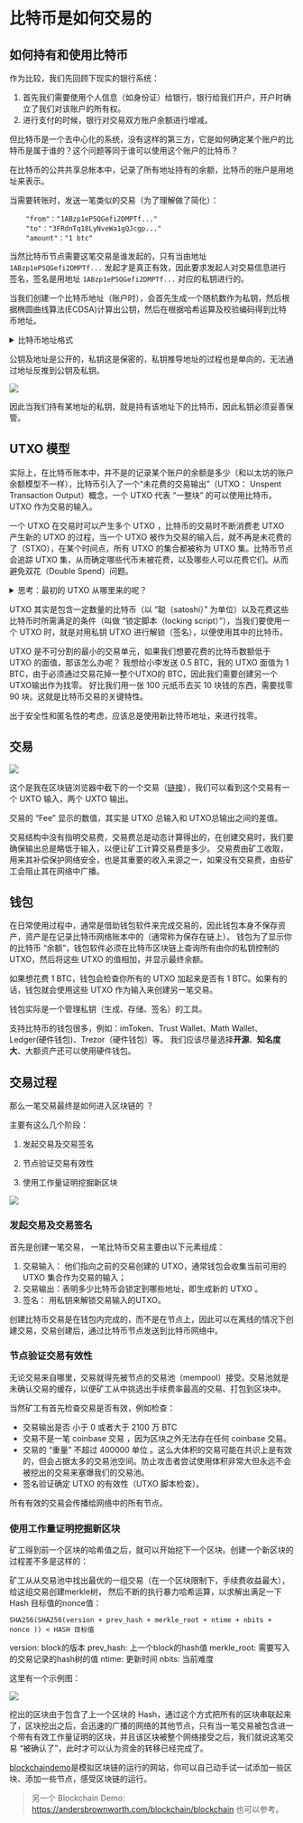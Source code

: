 # 比特币是如何交易的

## 如何持有和使用比特币


作为比较，我们先回顾下现实的银行系统：

1. 首先我们需要使用个人信息（如身份证）给银行，银行给我们开户，开户时确立了我们对该账户的所有权。
2. 进行支付的时候，银行对交易双方账户余额进行增减。

但比特币是一个去中心化的系统，没有这样的第三方，它是如何确定某个账户的比特币是属于谁的？这个问题等同于谁可以使用这个账户的比特币？

在比特币的公共共享总帐本中，记录了所有地址持有的余额，比特币的账户是用地址来表示。 




当需要转账时，发送一笔类似的交易（为了理解做了简化）：

```
    "from"："1ABzp1eP5QGefi2DMPTf..."
    "to"："3FRdnTq18LyNveWa1gQJcgp..."
    "amount"："1 btc"
```

当然比特币节点需要这笔交易是谁发起的，只有当由地址 `1ABzp1eP5QGefi2DMPTf...` 发起才是真正有效，因此要求发起人对交易信息进行签名，签名是用地址 `1ABzp1eP5QGefi2DMPTf...` 对应的私钥进行的。

当我们创建一个比特币地址（账户时），会首先生成一个随机数作为私钥，然后根据椭圆曲线算法(ECDSA)计算出公钥，然后在根据哈希运算及校验编码得到比特币地址。

<details>
  <summary>比特币地址格式</summary>
    <div>目前比特币有三种地址类型：
    <br/>
    1. P2PKH 地址，也叫 “传统地址（Legacy address）”，以数字 “1” 开头，长度为 26 个到 36 个字符， 如：`1ABzp1eP5QGefi2DMPTfTL5SLmv7DivfNa`
    <br/>
    2. P2SH 地址，以数字 “3” 开头, 如：`3FRdnTq18LyNveWa1gQJcgp8qEnzijv5vR` .
    <br/>
    3. P2WPKH 地址，也叫 “Bech32 地址”，是一种高级的地址，以 “bc1” 开头.
  </div>
</details>

公钥及地址是公开的，私钥这是保密的，私钥推导地址的过程也是单向的，无法通过地址反推到公钥及私钥。

![](https://img.learnblockchain.cn/pics/20230202124657.webp)

因此当我们持有某地址的私钥，就是持有该地址下的比特币，因此私钥必须妥善保管。


## UTXO 模型

实际上，在比特币账本中，并不是的记录某个账户的余额是多少（和以太坊的账户余额模型不一样），比特币引入了一个“未花费的交易输出”（UTXO： Unspent Transaction Output）概念，一个 UTXO 代表 “一整块” 的可以使用比特币。UTXO 作为交易的输入。

一个 UTXO 在交易时可以产生多个 UTXO ，比特币的交易时不断消费老 UTXO 产生新的 UTXO 的过程，当一个 UTXO 被作为交易的输入后，就不再是未花费的了（STXO），在某个时间点，所有 UTXO 的集合都被称为 UTXO 集。比特币节点会追踪 UTXO 集，从而确定哪些代币未被花费，以及哪些人可以花费它们。从而避免双花（Double Spend）问题。

<details>
  <summary> 思考：最初的 UTXO 从哪里来的呢？</summary>
    <div>最初的 UTXO都来自于区块挖掘奖励，这个称为 coinbase 交易，coinbase 交易可以没有 UTXO 输入，但是像所有正常输出一样，coinbase 交易的输出是新的 UTXO。
  </div>
</details>

UTXO 其实是包含一定数量的比特币（以 “聪（satoshi）” 为单位）以及花费这些比特币时所需满足的条件（叫做 “锁定脚本（locking script）”），当我们要使用一个 UTXO 时，就是对用私钥 UTXO 进行解锁（签名），以便使用其中的比特币。

UTXO 是不可分割的最小的交易单元，如果我们想要花费的比特币数额低于 UTXO 的面值，那该怎么办呢？
我想给小李发送 0.5 BTC，我的 UTXO 面值为 1 BTC，由于必须通过交易花掉一整个UTXO的 BTC，因此我们需要创建另一个UTXO输出作为找零。
好比我们用一张 100 元纸币去买 10 块钱的东西，需要找零 90 块。这就是比特币交易的关键特性。

出于安全性和匿名性的考虑，应该总是使用新比特币地址，来进行找零。

## 交易

![](https://img.learnblockchain.cn/pics/20230202115542.png)


这个是我在区块链浏览器中截下的一个交易（[链接](https://www.blockchain.com/explorer/transactions/btc/0cbc47147ba6e13743a14cfe744e86bbed6f9376e82b3d505e5ced352065327c)），我们可以看到这个交易有一个 UXTO 输入，两个 UXTO 输出。

交易的 “Fee” 显示的数值，其实是 UTXO 总输入和 UTXO总输出之间的差值。

交易结构中没有指明交易费，交易费总是动态计算得出的，在创建交易时，我们要确保输出总是略低于输入，以便让矿工计算交易费是多少。
交易费由矿工收取，用来其补偿保护网络安全，也是其重要的收入来源之一，如果没有交易费，由些矿工会阻止其在网络中广播。


## 钱包

在日常使用过程中，通常是借助钱包软件来完成交易的，因此钱包本身不保存资产，资产是在记录比特币网络账本中的（通常称为保存在链上）。
钱包为了显示你的比特币 “余额”，钱包软件必须在比特币区块链上查询所有由你的私钥控制的 UTXO，然后将这些 UTXO 的值相加，并显示最终余额。

如果想花费 1 BTC，钱包会检查你所有的 UTXO 加起来是否有 1 BTC。如果有的话，钱包就会使用这些 UTXO 作为输入来创建另一笔交易。

钱包实际是一个管理私钥（生成、存储、签名）的工具。

支持比特币的钱包很多，例如：imToken、Trust Wallet、Math Wallet、Ledger(硬件钱包)、Trezor（硬件钱包）等。
我们应该尽量选择**开源**、**知名度大**、大额资产还可以使用硬件钱包。



## 交易过程

 那么一笔交易最终是如何进入区块链的 ？

主要有这么几个阶段：

1. 发起交易及交易签名

2. 节点验证交易有效性

3. 使用工作量证明挖掘新区块



![](https://img.learnblockchain.cn/pics/20230202144210.png)

### 发起交易及交易签名

首先是创建一笔交易， 一笔比特币交易主要由以下元素组成：

1. 交易输入： 他们指向之前的交易创建的 UTXO，通常钱包会收集当前可用的 UTXO 集合作为交易的输入；
2. 交易输出：表明多少比特币会锁定到哪些地址，即生成新的 UTXO 。
3. 签名： 用私钥来解锁交易输入的UTXO。



创建比特币交易是在钱包内完成的，而不是在节点上，因此可以在离线的情况下创建交易，交易创建后，通过比特币节点发送到比特币网络中。 



### 节点验证交易有效性

无论交易来自哪里，交易就得先被节点的交易池（mempool）接受。交易池就是未确认交易的缓存，以便矿工从中挑选出手续费率最高的交易、打包到区块中。

当然矿工有首先检查交易是否有效，例如检查：

- 交易输出是否 小于 0 或者大于 2100 万 BTC 
- 交易不是一笔 coinbase 交易 ，因为区块之外无法存在任何 coinbase 交易。
- 交易的 “重量” 不超过 400000 单位 。这么大体积的交易可能在共识上是有效的，但会占据太多的交易池空间。防止攻击者尝试使用体积非常大但永远不会被挖出的交易来塞爆我们的交易池。
- 签名验证确定 UTXO 的有效性（UTXO 脚本检查）。



所有有效的交易会传播给网络中的所有节点。



### 使用工作量证明挖掘新区块

矿工得到前一个区块的哈希值之后，就可以开始挖下一个区块。创建一个新区块的过程差不多是这样的：

矿工从从交易池中找出最优的一组交易（在一个区块限制下，手续费收益最大），给这组交易创建merkle树， 然后不断的执行暴力哈希运算，以求解出满足一下 Hash 目标值的nonce值：

```
SHA256(SHA256(version + prev_hash + merkle_root + ntime + nbits + nonce )) < HASH 目标值
```

version:  block的版本
prev_hash: 上一个block的hash值
merkle_root:  需要写入的交易记录的hash树的值
ntime:  更新时间
nbits: 当前难度



这里有一个示例图：

![](https://img.learnblockchain.cn/2017/block_structure.jpeg)

挖出的区块由于包含了上一个区块的 Hash，通过这个方式把所有的区块串联起来了，区块挖出之后，会迅速的广播的网络的其他节点，只有当一笔交易被包含进一个带有有效工作量证明的区块，并且该区块被整个网络接受之后，我们就说这笔交易 “被确认了”，此时才可以认为资金的转移已经完成了。



[blockchaindemo](https://blockchaindemo.io/)是模拟区块链的运行的网站，你可以自己动手试一试添加一些区块、添加一些节点，感受区块链的运行。

> 另一个 Blockchain Demo:  https://andersbrownworth.com/blockchain/blockchain 也可以参考。






